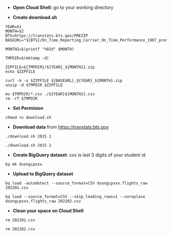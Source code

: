 - **Open Cloud Shell:** go to your working directory

- **Create download.sh**  

```
YEAR=$1
MONTH=$2
BTS=https://transtats.bts.gov/PREZIP
BASEURL="${BTS}/On_Time_Reporting_Carrier_On_Time_Performance_1987_present"

MONTH2=$(printf "%02d" $MONTH)

TMPDIR=$(mktemp -d)

ZIPFILE=${TMPDIR}/${YEAR}_${MONTH2}.zip
echo $ZIPFILE

curl -k -o $ZIPFILE ${BASEURL}_${YEAR}_${MONTH}.zip
unzip -d $TMPDIR $ZIPFILE

mv $TMPDIR/*.csv ./${YEAR}${MONTH2}.csv
rm -rf $TMPDIR
```

- **Set Permision** 
```
chmod +x download.sh
```

- **Download data** from https://transtats.bts.gov

```
./download.sh 2015 1
```
```
./download.sh 2015 2
```



- **Create BigQuery dataset**: xxx is last 3 digits of your student id

```
bq mk dsongcpxxx
```

- **Upload to BigQuery dataset** 
```
bq load -autodetect --source_format=CSV dsongcpxxx.flights_raw 202201.csv
```
```
bq load --source_format=CSV --skip_leading_rows=1 --noreplace dsongcpxxx.flights_raw 202202.csv
```

- **Clean your space on Cloud Shell**
```
rm 202201.csv
```
```
rm 202202.csv
```

